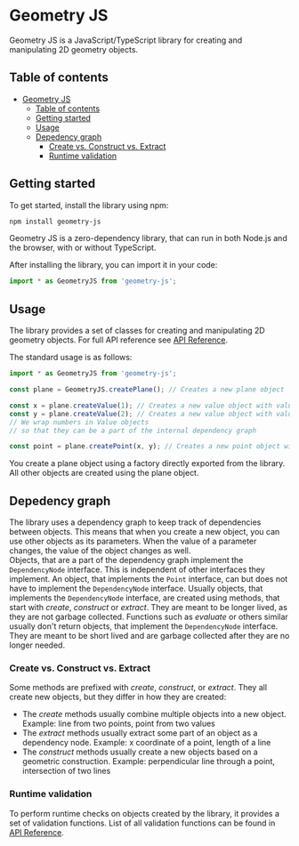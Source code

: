 # Geometry JS

Geometry JS is a JavaScript/TypeScript library for creating and manipulating 2D geometry objects.  

## Table of contents

- [Geometry JS](#geometry-js)
  - [Table of contents](#table-of-contents)
  - [Getting started](#getting-started)
  - [Usage](#usage)
  - [Depedency graph](#depedency-graph)
    - [Create vs. Construct vs. Extract](#create-vs-construct-vs-extract)
    - [Runtime validation](#runtime-validation)


## Getting started

To get started, install the library using npm:

```bash
npm install geometry-js
```

Geometry JS is a zero-dependency library, that can run in both Node.js and the browser, with or without TypeScript.

After installing the library, you can import it in your code:

```typescript
import * as GeometryJS from 'geometry-js';
```

## Usage

The library provides a set of classes for creating and manipulating 2D geometry objects. For full API reference see [API Reference](https://geometryjs.jiricekcz.dev/api/).

The standard usage is as follows:

```typescript
import * as GeometryJS from 'geometry-js';

const plane = GeometryJS.createPlane(); // Creates a new plane object

const x = plane.createValue(1); // Creates a new value object with value 1
const y = plane.createValue(2); // Creates a new value object with value 2
// We wrap numbers in Value objects
// so that they can be a part of the internal dependency graph

const point = plane.createPoint(x, y); // Creates a new point object with coordinates (1, 2)
```

You create a plane object using a factory directly exported from the library. All other objects are created using the plane object.

## Depedency graph

The library uses a dependency graph to keep track of dependencies between objects. This means that when you create a new object, you can use other objects as its parameters. When the value of a parameter changes, the value of the object changes as well.  
Objects, that are a part of the dependency graph implement the `DependencyNode` interface. This is independent of other interfaces they implement. An object, that implements the `Point` interface, can but does not have to implement the `DependencyNode` interface. Usually objects, that implements the `DependencyNode` interface, are created using methods, that start with *create*, *construct* or *extract*. They are meant to be longer lived, as they are not garbage collected. Functions such as *evaluate* or others similar usually don't return objects, that implement the `DependencyNode` interface. They are meant to be short lived and are garbage collected after they are no longer needed.

### Create vs. Construct vs. Extract

Some methods are prefixed with *create*, *construct*, or *extract*. They all create new objects, but they differ in how they are created:

- The *create* methods usually combine multiple objects into a new object. Example: line from two points, point from two values
- The *extract* methods usually extract some part of an object as a dependency node. Example: x coordinate of a point, length of a line
- The *construct* methods usually create a new objects based on a geometric construction. Example: perpendicular line through a point, intersection of two lines

### Runtime validation

To perform runtime checks on objects created by the library, it provides a set of validation functions. List of all validation functions can be found in [API Reference](https://geometryjs.jiricekcz.dev/api/modules).
